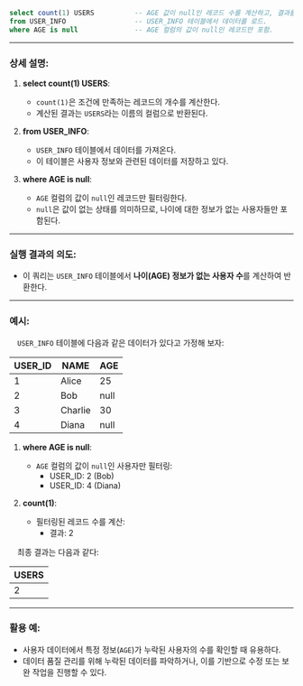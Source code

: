 ```sql
select count(1) USERS          -- AGE 값이 null인 레코드 수를 계산하고, 결과를 USERS라는 컬럼명으로 표시.
from USER_INFO                 -- USER_INFO 테이블에서 데이터를 로드.
where AGE is null              -- AGE 컬럼의 값이 null인 레코드만 포함.
```

---

### 상세 설명:

1. **select count(1) USERS**:
   - `count(1)`은 조건에 만족하는 레코드의 개수를 계산한다.
   - 계산된 결과는 `USERS`라는 이름의 컬럼으로 반환된다.

2. **from USER_INFO**:
   - `USER_INFO` 테이블에서 데이터를 가져온다.
   - 이 테이블은 사용자 정보와 관련된 데이터를 저장하고 있다.

3. **where AGE is null**:
   - `AGE` 컬럼의 값이 `null`인 레코드만 필터링한다.
   - `null`은 값이 없는 상태를 의미하므로, 나이에 대한 정보가 없는 사용자들만 포함된다.

---

### 실행 결과의 의도:

- 이 쿼리는 `USER_INFO` 테이블에서 **나이(AGE) 정보가 없는 사용자 수**를 계산하여 반환한다.

---

### 예시:

&emsp;`USER_INFO` 테이블에 다음과 같은 데이터가 있다고 가정해 보자:

| USER_ID | NAME     | AGE  |
|---------|----------|------|
| 1       | Alice    | 25   |
| 2       | Bob      | null |
| 3       | Charlie  | 30   |
| 4       | Diana    | null |

1. **where AGE is null**:
   - `AGE` 컬럼의 값이 `null`인 사용자만 필터링:
     - USER_ID: 2 (Bob)
     - USER_ID: 4 (Diana)

2. **count(1)**:
   - 필터링된 레코드 수를 계산:
     - 결과: 2

&emsp;최종 결과는 다음과 같다:

| USERS |
|-------|
| 2     |

---

### 활용 예:

- 사용자 데이터에서 특정 정보(`AGE`)가 누락된 사용자의 수를 확인할 때 유용하다.
- 데이터 품질 관리를 위해 누락된 데이터를 파악하거나, 이를 기반으로 수정 또는 보완 작업을 진행할 수 있다.